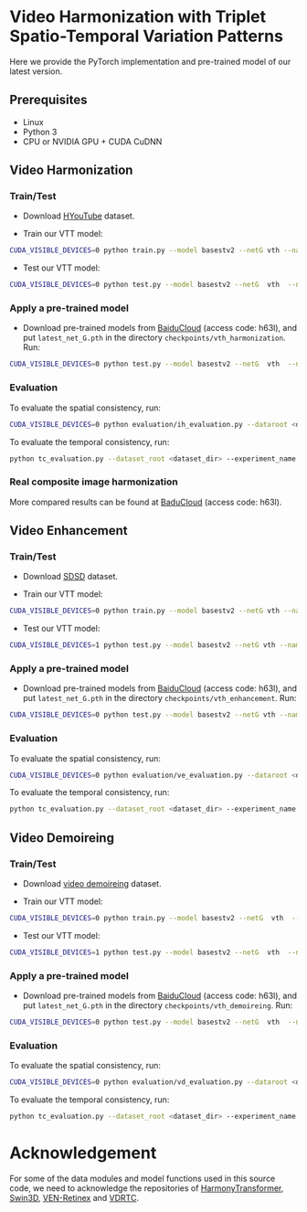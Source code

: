 <base target="_blank"/>

# Video Harmonization with Triplet Spatio-Temporal Variation Patterns

Here we provide the PyTorch implementation and pre-trained model of our latest version.

## Prerequisites

- Linux
- Python 3
- CPU or NVIDIA GPU + CUDA CuDNN

## Video Harmonization
### Train/Test
- Download [HYouTube](https://github.com/bcmi/Video-Harmonization-Dataset-HYouTube) dataset.

- Train our VTT model:
```bash
CUDA_VISIBLE_DEVICES=0 python train.py --model basestv2 --netG vth --name experiment_name --deformable_depth x --gpt_depth x --dataset_root <dataset_dir> --batch_size x --init_port xxxx --loss_T --save_iter_model
```
- Test our VTT model:
```bash
CUDA_VISIBLE_DEVICES=0 python test.py --model basestv2 --netG  vth  --name experiment_name --deformable_depth x --gpt_depth x --dataset_root <dataset_dir> --batch_size 1  --init_port xxxx
```


### Apply a pre-trained model
- Download pre-trained models from [BaiduCloud](https://pan.baidu.com/s/15e_98vYmm3ojIKrY33u29g?pwd=h63l) (access code: h63l), and put `latest_net_G.pth` in the directory `checkpoints/vth_harmonization`. Run:
```bash
CUDA_VISIBLE_DEVICES=0 python test.py --model basestv2 --netG  vth  --name vth_harmonization --deformable_depth 2 --gpt_depth 2 --dataset_root <dataset_dir> --batch_size 1  --init_port xxxx
```

### Evaluation
To evaluate the spatial consistency, run:
```bash
CUDA_VISIBLE_DEVICES=0 python evaluation/ih_evaluation.py --dataroot <dataset_dir> --result_root results/experiment_name/test_latest/images/ --evaluation_type hyt --dataset_name HYT
```
To evaluate the temporal consistency, run:
```bash
python tc_evaluation.py --dataset_root <dataset_dir> --experiment_name experiment_name --mode 'v' --brightness_region 'foreground'
```

### Real composite image harmonization
More compared results can be found at [BaduCloud](https://pan.baidu.com/s/15e_98vYmm3ojIKrY33u29g?pwd=h63l) (access code: h63l).

## Video Enhancement
### Train/Test
- Download [SDSD](https://github.com/dvlab-research/SDSD) dataset.

- Train our VTT model:
```bash
CUDA_VISIBLE_DEVICES=0 python train.py --model basestv2 --netG vth --name experiment_name   --deformable_depth x --gpt_depth x  --dataset_root <dataset_dir> --batch_size x --init_port xxxx --n_frames 5 --loss_T --save_iter_model
```
- Test our VTT model:
```bash
CUDA_VISIBLE_DEVICES=1 python test.py --model basestv2 --netG vth --name experiment_name --deformable_depth x --gpt_depth x --dataset_root <dataset_dir> --batch_size 1 --init_port xxxx --n_frames 15
```


### Apply a pre-trained model
- Download pre-trained models from [BaiduCloud](https://pan.baidu.com/s/15e_98vYmm3ojIKrY33u29g?pwd=h63l) (access code: h63l), and put `latest_net_G.pth` in the directory `checkpoints/vth_enhancement`. Run:
```bash
CUDA_VISIBLE_DEVICES=0 python test.py --model basestv2 --netG vth --name vth_enhancement --deformable_depth 2 --gpt_depth 2 --dataset_root <dataset_dir> --batch_size 1 --init_port xxxx --n_frames 15
```

### Evaluation
To evaluate the spatial consistency, run:
```bash
CUDA_VISIBLE_DEVICES=0 python evaluation/ve_evaluation.py --dataroot <dataset_dir> --result_root results/experiment_name/test_latest/images/input/
```
To evaluate the temporal consistency, run:
```bash
python tc_evaluation.py --dataset_root <dataset_dir> --experiment_name experiment_name --mode 'v' --brightness_region 'image'
```

## Video Demoireing
### Train/Test
- Download [video demoireing](https://daipengwa.github.io/VDmoire_ProjectPage/) dataset.

- Train our VTT model:
```bash
CUDA_VISIBLE_DEVICES=0 python train.py --model basestv2 --netG  vth  --name experiment_name --deformable_depth x --gpt_depth x --dataset_root <dataset_dir> --batch_size x  --init_port xxxx --n_frames 5  --loss_T   --save_iter_model
```
- Test our VTT model:
```bash
CUDA_VISIBLE_DEVICES=1 python test.py --model basestv2 --netG  vth  --name experiment_name --deformable_depth x --gpt_depth x --dataset_root <dataset_dir>  --batch_size 1 --init_port xxxx --n_frames 20
```


### Apply a pre-trained model
- Download pre-trained models from [BaiduCloud](https://pan.baidu.com/s/15e_98vYmm3ojIKrY33u29g?pwd=h63l) (access code: h63l), and put `latest_net_G.pth` in the directory `checkpoints/vth_demoireing`. Run:
```bash
CUDA_VISIBLE_DEVICES=0 python test.py --model basestv2 --netG  vth  --name vth_demoireing --deformable_depth 2 --gpt_depth 2 --dataset_root <dataset_dir> --batch_size 1 --init_port xxxx --n_frames 20
```
### Evaluation
To evaluate the spatial consistency, run:
```bash
CUDA_VISIBLE_DEVICES=0 python evaluation/vd_evaluation.py --dataroot <dataset_dir> --result_root results/experiment_name/test_latest/images/test/source/ 
```
To evaluate the temporal consistency, run:
```bash
python tc_evaluation.py --dataset_root <dataset_dir> --experiment_name experiment_name --mode 'v' --brightness_region 'image'
```

<!--# Bibtex
If you use this code for your research, please cite our papers.

```
@InProceedings{Guo_2021_ICCV,
    author    = {Guo, Zonghui and Guo, Dongsheng and Zheng, Haiyong and Gu, Zhaorui and Zheng, Bing and Dong, Junyu},
    title     = {Image Harmonization With Transformer},
    booktitle = {Proceedings of the IEEE/CVF International Conference on Computer Vision (ICCV)},
    month     = {October},
    year      = {2021},
    pages     = {14870-14879}
}
```-->

# Acknowledgement
For some of the data modules and model functions used in this source code, we need to acknowledge the repositories of [HarmonyTransformer](https://github.com/zhenglab/HarmonyTransformer), [Swin3D](https://github.com/SwinTransformer/Video-Swin-Transformer), [
VEN-Retinex](https://github.com/dvlab-research/SDSD) and [VDRTC](https://daipengwa.github.io/VDmoire_ProjectPage/). 
